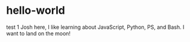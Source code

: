 # hello-world
test 1
Josh here, I like learning about JavaScript, Python, PS, and Bash.
I want to land on the moon!
